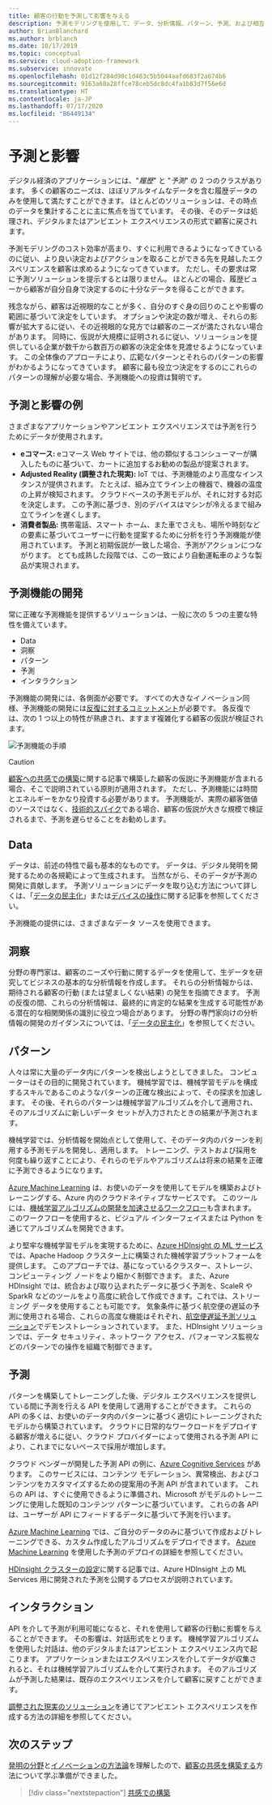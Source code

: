 ```yaml
---
title: 顧客の行動を予測して影響を与える
description: 予測モデリングを使用して、データ、分析情報、パターン、予測、および相互作用によって予測機能を開発します。
author: BrianBlanchard
ms.author: brblanch
ms.date: 10/17/2019
ms.topic: conceptual
ms.service: cloud-adoption-framework
ms.subservice: innovate
ms.openlocfilehash: 01d12f284d90c1d483c5b5044aafd683f2a674b6
ms.sourcegitcommit: 9163a60a28ffce78ceb5dc8dc4fa1b83d7f56e6d
ms.translationtype: HT
ms.contentlocale: ja-JP
ms.lasthandoff: 07/17/2020
ms.locfileid: "86449134"
---
```

# <a name="predict-and-influence"></a>予測と影響

デジタル経済のアプリケーションには、"_履歴_" と "_予測_" の 2 つのクラスがあります。 多くの顧客のニーズは、ほぼリアルタイムなデータを含む履歴データのみを使用して満たすことができます。 ほとんどのソリューションは、その時点のデータを集計することに主に焦点を当てています。 その後、そのデータは処理され、デジタルまたはアンビエント エクスペリエンスの形式で顧客に戻されます。

予測モデリングのコスト効率が高まり、すぐに利用できるようになってきているのに従い、より良い決定およびアクションを取ることができる先を見越したエクスペリエンスを顧客は求めるようになってきています。 ただし、その要求は常に予測ソリューションを提示するとは限りません。 ほとんどの場合、履歴ビューから顧客が自分自身で決定するのに十分なデータを得ることができます。

残念ながら、顧客は近視眼的なことが多く、自分のすぐ身の回りのことや影響の範囲に基づいて決定をしています。 オプションや決定の数が増え、それらの影響が拡大するに従い、その近視眼的な見方では顧客のニーズが満たされない場合があります。 同時に、仮説が大規模に証明されるに従い、ソリューションを提供している企業が数千から数百万の顧客の決定全体を見渡せるようになっています。 この全体像のアプローチにより、広範なパターンとそれらのパターンの影響がわかるようになってきています。 顧客に最も役立つ決定をするのにこれらのパターンの理解が必要な場合、予測機能への投資は賢明です。

## <a name="examples-of-predictions-and-influence"></a>予測と影響の例

さまざまなアプリケーションやアンビエント エクスペリエンスでは予測を行うためにデータが使用されます。

- **eコマース:** eコマース Web サイトでは、他の類似するコンシューマーが購入したものに基づいて、カートに追加するお勧めの製品が提案されます。
- **Adjusted Reality (調整された現実):** IoT では、予測機能のより高度なインスタンスが提供されます。 たとえば、組み立てライン上の機器で、機器の温度の上昇が検知されます。 クラウドベースの予測モデルが、それに対する対応を決定します。 この予測に基づき、別のデバイスはマシンが冷えるまで組み立てラインを遅くします。
- **消費者製品:** 携帯電話、スマート ホーム、また車でさえも、場所や時刻などの要素に基づいてユーザーに行動を提案するために分析を行う予測機能が使用されています。 予測と初期仮説が一致した場合、予測がアクションにつながります。 とても成熟した段階では、この一致により自動運転車のような製品が実現されます。

## <a name="develop-predictive-capabilities"></a>予測機能の開発

常に正確な予測機能を提供するソリューションは、一般に次の 5 つの主要な特性を備えています。

- Data
- 洞察
- パターン
- 予測
- インタラクション

予測機能の開発には、各側面が必要です。 すべての大きなイノベーション同様、予測機能の開発には[反復に対するコミットメント](./index.md#commitment-to-iteration)が必要です。 各反復では、次の 1 つ以上の特性が熟慮され、ますます複雑化する顧客の仮説が検証されます。

![予測機能の手順](../../_images/innovate/predict-and-influence.png)

> [!CAUTION]
> [顧客への共感での構築](./build.md)に関する記事で構築した顧客の仮説に予測機能が含まれる場合、そこで説明されている原則が適用されます。 ただし、予測機能には時間とエネルギーをかなり投資する必要があります。 予測機能が、実際の顧客価値のソースではなく、[技術的スパイク](./build.md#reduce-complexity-and-delay-technical-spikes)である場合、顧客の仮説が大きな規模で検証されるまで、予測を遅らせることをお勧めします。

## <a name="data"></a>Data

データは、前述の特性で最も基本的なものです。 データは、デジタル発明を開発するための各規範によって生成されます。 当然ながら、そのデータが予測の開発に貢献します。 予測ソリューションにデータを取り込む方法について詳しくは、「[データの民主化](./data.md)」または[デバイスの操作](./devices.md)に関する記事を参照してください。

予測機能の提供には、さまざまなデータ ソースを使用できます。

## <a name="insights"></a>洞察

分野の専門家は、顧客のニーズや行動に関するデータを使用して、生データを研究してビジネスの基本的な分析情報を作成します。 それらの分析情報からは、期待される顧客の行動 (または望ましくない結果) の発生を指摘できます。 予測の反復の間、これらの分析情報は、最終的に肯定的な結果を生成する可能性がある潜在的な相関関係の識別に役立つ場合があります。 分野の専門家向けの分析情報の開発のガイダンスについては、「[データの民主化](./data.md)」を参照してください。

## <a name="patterns"></a>パターン

人々は常に大量のデータ内にパターンを検出しようとしてきました。 コンピューターはその目的に開発されています。 機械学習では、機械学習モデルを構成するスキルであるこのようなパターンの正確な検出によって、その探求を加速します。 その後、それらのパターンは機械学習アルゴリズムを介して適用され、そのアルゴリズムに新しいデータ セットが入力されたときの結果が予測されます。

機械学習では、分析情報を開始点として使用して、そのデータ内のパターンを利用する予測モデルを開発し、適用します。 トレーニング、テストおよび採用を何度も繰り返すことにより、それらのモデルやアルゴリズムは将来の結果を正確に予測できるようになります。

[Azure Machine Learning](https://docs.microsoft.com/azure/machine-learning/service/overview-what-is-azure-ml) は、お使いのデータを使用してモデルを構築およびトレーニングする、Azure 内のクラウドネイティブなサービスです。 このツールには、[機械学習アルゴリズムの開発を加速させるワークフロー](https://docs.microsoft.com/azure/machine-learning/service/concept-azure-machine-learning-architecture)も含まれます。 このワークフローを使用すると、ビジュアル インターフェイスまたは Python を通じてアルゴリズムを開発できます。

より堅牢な機械学習モデルを実現するために、[Azure HDInsight の ML サービス](https://docs.microsoft.com/azure/hdinsight/r-server/r-server-overview)では、Apache Hadoop クラスター上に構築された機械学習プラットフォームを提供します。 このアプローチでは、基になっているクラスター、ストレージ、コンピューティング ノードをより細かく制御できます。 また、Azure HDInsight では、統合および取り込まれたデータに基づく予測を、ScaleR や SparkR などのツールをより高度に統合して作成できます。これでは、ストリーミング データを使用することも可能です。 気象条件に基づく航空便の遅延の予測に使用される場合、これらの高度な機能はそれぞれ、[航空便遅延予測ソリューション](https://docs.microsoft.com/azure/hdinsight/hdinsight-hadoop-r-scaler-sparkr)でデモンストレーションされています。 また、HDInsight ソリューションでは、データ セキュリティ、ネットワーク アクセス、パフォーマンス監視などのパターンでの操作を組織で制御できます。

## <a name="predictions"></a>予測

パターンを構築してトレーニングした後、デジタル エクスペリエンスを提供している間に予測を行える API を使用して適用することができます。 これらの API の多くは、お使いのデータ内のパターンに基づく適切にトレーニングされたモデルから構築されています。 クラウドに日常的なワークロードをデプロイする顧客が増えるに従い、クラウド プロバイダーによって使用される予測 API により、これまでにないペースで採用が増加します。

クラウド ベンダーが開発した予測 API の例に、[Azure Cognitive Services](https://docs.microsoft.com/azure/cognitive-services) があります。 このサービスには、コンテンツ モデレーション、異常検出、およびコンテンツをカスタマイズするための提案用の予測 API が含まれています。 これらの API は、すぐに使用できるように準備され、Microsoft がモデルのトレーニングに使用した既知のコンテンツ パターンに基づいています。 これらの各 API は、ユーザーが API にフィードするデータに基づいて予測を行います。

[Azure Machine Learning](https://docs.microsoft.com/azure/machine-learning) では、ご自分のデータのみに基づいて作成およびトレーニングできる、カスタム作成したアルゴリズムをデプロイできます。 [Azure Machine Learning](https://docs.microsoft.com/azure/machine-learning/service/how-to-deploy-and-where) を使用した予測のデプロイの詳細を参照してください。

[HDInsight クラスターの設定](https://docs.microsoft.com/azure/hdinsight/hdinsight-hadoop-provision-linux-clusters)に関する記事では、Azure HDInsight 上の ML Services 用に開発された予測を公開するプロセスが説明されています。

## <a name="interactions"></a>インタラクション

API を介して予測が利用可能になると、それを使用して顧客の行動に影響を与えることができます。 その影響は、対話形式をとります。 機械学習アルゴリズムを使用した対話は、他のデジタルまたはアンビエント エクスペリエンス内で起こります。 アプリケーションまたはエクスペリエンスを介してデータが収集されると、それは機械学習アルゴリズムを介して実行されます。 そのアルゴリズムが予測した結果は、既存のエクスペリエンスを介して顧客に戻すことができます。

[調整された現実のソリューション](./devices.md#adjusted-reality)を通じてアンビエント エクスペリエンスを作成する方法の詳細を参照してください。

## <a name="next-steps"></a>次のステップ

[発明の分野](./invention.md)と[イノベーションの方法論](./index.md)を理解したので、[顧客の共感を構築する](./build.md)方法について学ぶ準備ができました。

> [!div class="nextstepaction"]
> [共感での構築](./build.md)
